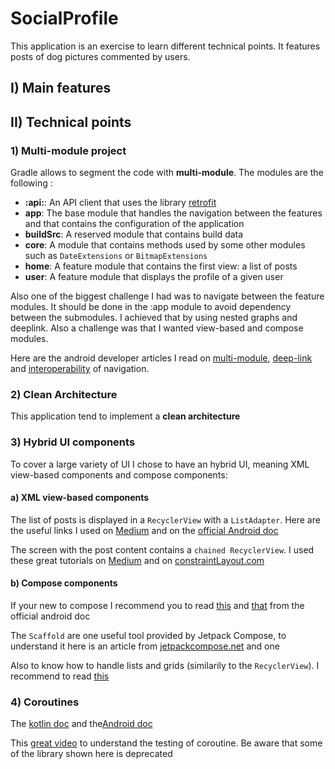 # SocialProfile

This application is an exercise to learn different technical points. It features posts of dog pictures commented by users.

## I) Main features

## II) Technical points

### 1) Multi-module project
Gradle allows to segment the code with **multi-module**. The modules are the following :
- **:api:**: An API client that uses the library [retrofit](https://square.github.io/retrofit/)
- **app**: The base module that handles the navigation between the features and that contains the configuration of the application
- **buildSrc**: A reserved module that contains build data
- **core**: A module that contains methods used by some other modules such as `DateExtensions` or `BitmapExtensions`
- **home**: A feature module that contains the first view: a list of posts 
- **user**: A feature module that displays the profile of a given user

Also one of the biggest challenge I had was to navigate between the feature modules. 
It should be done in the :app module to avoid dependency between the submodules.
I achieved that by using nested graphs and deeplink. Also a challenge was that I wanted view-based and compose modules.

Here are the android developer articles I read on [multi-module](https://developer.android.com/guide/navigation/navigation-multi-module), [deep-link](https://developer.android.com/guide/navigation/navigation-deep-link) and [interoperability](https://developer.android.com/jetpack/compose/navigation#interoperability) of navigation. 

### 2) Clean Architecture
This application tend to implement a **clean architecture**

### 3) Hybrid UI components
To cover a large variety of UI I chose to have an hybrid UI, meaning XML view-based components and compose components:

#### a) XML view-based components 
The list of posts is displayed in a `RecyclerView` with a `ListAdapter`. Here are the useful links I used on [Medium](https://medium.com/geekculture/android-listadapter-a-better-implementation-for-the-recyclerview-1af1826a7d21) and on the [official Android doc](https://developer.android.com/reference/androidx/recyclerview/widget/ListAdapter)


The screen with the post content contains a `chained RecyclerView`. I used these great tutorials on [Medium](https://medium.com/@nomanr/constraintlayout-chains-4f3b58ea15bb) and on [constraintLayout.com](https://constraintlayout.com/basics/create_chains.html)

#### b) Compose components

If your new to compose I recommend you to read [this](https://developer.android.com/jetpack/compose/layouts/basics) and [that](https://developer.android.com/jetpack/compose/layouts/material) from the official android doc

The `Scaffold` are one useful tool provided by Jetpack Compose, to understand it here is an article from [jetpackcompose.net](https://www.jetpackcompose.net/scaffold) and one 

Also to know how to handle lists and grids (similarily to the `RecyclerView`). I recommend to read [this](https://developer.android.com/jetpack/compose/lists)

### 4) Coroutines 

The [kotlin doc](https://kotlinlang.org/docs/coroutines-guide.html) and the[Android doc](https://developer.android.com/kotlin/coroutines)

This [great video](https://www.youtube.com/watch?v=KMb0Fs8rCRs&t) to understand the testing of coroutine. Be aware that some of the library shown here is deprecated
